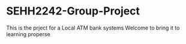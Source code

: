 # SEHH2242-Group-Project

This is the prject for a Local ATM bank systems
Welcome to bring it to learning properse
